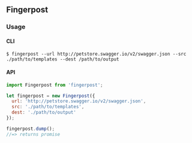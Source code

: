 ## Fingerpost

### Usage

#### CLI

```console
$ fingerpost --url http://petstore.swagger.io/v2/swagger.json --src ./path/to/templates --dest /path/to/output
```

#### API

```js
import Fingerpost from 'fingerpost';

let fingerpost = new Fingerpost({
  url: 'http://petstore.swagger.io/v2/swagger.json',
  src: './path/to/templates',
  dest: './path/to/output'
});

fingerpost.dump();
//=> returns promise
```

